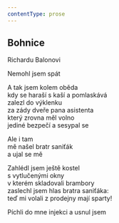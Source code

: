 ```yaml
---
contentType: prose
---
```


## Bohnice

Richardu Balonovi

Nemohl jsem spát

A tak jsem kolem oběda  
kdy se haraší s kaší a pomlaskává  
zalezl do výklenku  
za zády dveře pana asistenta  
který zrovna měl volno  
jediné bezpečí a sesypal se

Ale i tam  
mě našel bratr saniťák  
a ujal se mě

Zahlédl jsem ještě kostel  
s vytlučenými okny  
v kterém skladovali brambory  
zaslechl jsem hlas bratra saniťáka:  
teď mi volali z prodejny mají sparty!

Píchli do mne injekci a usnul jsem
